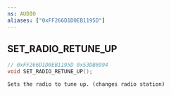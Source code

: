 ```yaml
---
ns: AUDIO
aliases: ["0xFF266D1D0EB1195D"]
---
```

## SET_RADIO_RETUNE_UP

```c
// 0xFF266D1D0EB1195D 0x53DB6994
void SET_RADIO_RETUNE_UP();
```

```
Sets the radio to tune up. (changes radio station)
```

